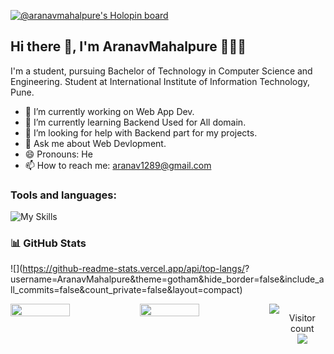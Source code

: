 [![@aranavmahalpure's Holopin board](https://holopin.me/aranavmahalpure)](https://holopin.io/@aranavmahalpure)  
<!--**AranavMahalpure / AranavMahalpure** is a ✨ _special_ ✨ repository because its `README.md` (this file) appears on your GitHub profile.-->
## Hi there 👋, I'm AranavMahalpure 👩🏻‍💻
I'm a student, pursuing Bachelor of Technology in Computer Science and Engineering.
Student at International Institute of Information Technology, Pune.
- 🔭 I’m currently working on Web App Dev.
- 🌱 I’m currently learning Backend  Used for All domain.
- 🤔 I’m looking for help with Backend part for my projects.
- 💬 Ask me about Web Devlopment.
- 😄 Pronouns: He
- 📫 How to reach me: aranav1289@gmail.com
<h3 align="left">Tools and languages: </h3>

![My Skills](https://skillicons.dev/icons?i=html,css,js,php,react,mongodb,c,cpp,py,py-script)

### 📊 GitHub Stats
![](https://github-readme-stats.vercel.app/api/top-langs/?
username=AranavMahalpure&theme=gotham&hide_border=false&include_all_commits=false&count_private=false&layout=compact)

<div style="display: flex; flex-direction: row;">
  
<img width="46%" src="https://github-readme-stats.vercel.app/api?username=Aranavmahalpure&theme=gotham&hide_border=false&include_all_commits=false&count_private=false" />
<img width="46%" src="https://github-readme-streak-stats.herokuapp.com/?user=AranavMahalpure&theme=gotham&hide_border=false" />
<img src="https://github.com/AranavMahalpure/AranavMahalpure/blob/output/github-contribution-grid-snake.gif"/>
<p align="center"> 
  Visitor count<br>
  <img src="https://profile-counter.glitch.me/daweedkob/count.svg" />
</p>
